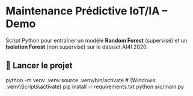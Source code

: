 # Maintenance Prédictive IoT/IA – Demo

Script Python pour entraîner un modèle **Random Forest** (supervisé) et un **Isolation Forest**
(non supervisé) sur le dataset AI4I 2020.

## 🚀 Lancer le projet

 
python -m venv .venv
source .venv/bin/activate  # (Windows: .venv\Scripts\activate)
pip install -r requirements.txt
python src/main.py
